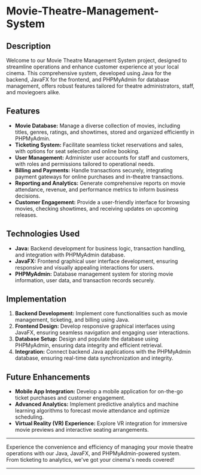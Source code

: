 # Movie-Theatre-Management-System

## Description

Welcome to our Movie Theatre Management System project, designed to streamline operations and enhance customer experience at your local cinema. This comprehensive system, developed using Java for the backend, JavaFX for the frontend, and PHPMyAdmin for database management, offers robust features tailored for theatre administrators, staff, and moviegoers alike.

## Features

- **Movie Database:** Manage a diverse collection of movies, including titles, genres, ratings, and showtimes, stored and organized efficiently in PHPMyAdmin.
- **Ticketing System:** Facilitate seamless ticket reservations and sales, with options for seat selection and online booking.
- **User Management:** Administer user accounts for staff and customers, with roles and permissions tailored to operational needs.
- **Billing and Payments:** Handle transactions securely, integrating payment gateways for online purchases and in-theatre transactions.
- **Reporting and Analytics:** Generate comprehensive reports on movie attendance, revenue, and performance metrics to inform business decisions.
- **Customer Engagement:** Provide a user-friendly interface for browsing movies, checking showtimes, and receiving updates on upcoming releases.

## Technologies Used

- **Java:** Backend development for business logic, transaction handling, and integration with PHPMyAdmin database.
- **JavaFX:** Frontend graphical user interface development, ensuring responsive and visually appealing interactions for users.
- **PHPMyAdmin:** Database management system for storing movie information, user data, and transaction records securely.

## Implementation

1. **Backend Development:** Implement core functionalities such as movie management, ticketing, and billing using Java.
2. **Frontend Design:** Develop responsive graphical interfaces using JavaFX, ensuring seamless navigation and engaging user interactions.
3. **Database Setup:** Design and populate the database using PHPMyAdmin, ensuring data integrity and efficient retrieval.
4. **Integration:** Connect backend Java applications with the PHPMyAdmin database, ensuring real-time data synchronization and integrity.

## Future Enhancements

- **Mobile App Integration:** Develop a mobile application for on-the-go ticket purchases and customer engagement.
- **Advanced Analytics:** Implement predictive analytics and machine learning algorithms to forecast movie attendance and optimize scheduling.
- **Virtual Reality (VR) Experience:** Explore VR integration for immersive movie previews and interactive seating arrangements.

---

Experience the convenience and efficiency of managing your movie theatre operations with our Java, JavaFX, and PHPMyAdmin-powered system. From ticketing to analytics, we've got your cinema's needs covered!

---
